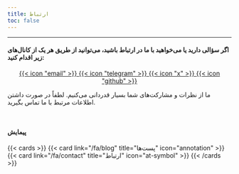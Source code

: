 ```yaml
---
title: ارتباط
toc: false
---
```

---


#### اگر سؤالی دارید یا می‌خواهید با ما در ارتباط باشید، می‌توانید از طریق هر یک از کانال‌های زیر اقدام کنید:


<div style="text-align: center;">
  <a href="mailto:contact@irgfw.report" class="icon-link">
    {{< icon "email" >}}
  </a>
  <a href="https://t.me/irgfw" class="icon-link">
    {{< icon "telegram" >}}
  </a>
  <a href="https://x.com/ir_gfw" class="icon-link">
    {{< icon "x" >}}
  </a>
  <a href="https://github.com/irgfw" class="icon-link">
    {{< icon "github" >}}
  </a>
</div>

ما از نظرات و مشارکت‌های شما بسیار قدردانی می‌کنیم. لطفاً در صورت داشتن اطلاعات مرتبط با ما تماس بگیرید.


<br>

#### پیمایش

{{< cards >}}
  {{< card link="/fa/blog" title="پست‌ها" icon="annotation" >}}
  {{< card link="/fa/contact" title="ارتباط" icon="at-symbol" >}}
{{< /cards >}}

